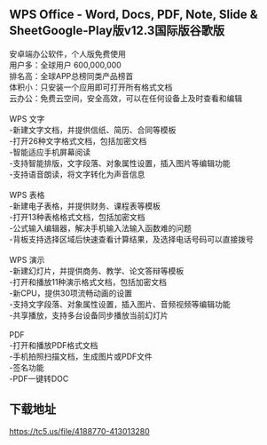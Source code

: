 ## WPS Office - Word, Docs, PDF, Note, Slide & SheetGoogle-Play版v12.3国际版谷歌版
安卓端办公软件，个人版免费使用 <br>用户多：全球用户 600,000,000 <br>排名高：全球APP总榜同类产品榜首 <br>体积小：只安装一个应用即可打开所有格式文档 <br>云办公：免费云空间，安全高效，可以在任何设备上及时查看和编辑 <br> <br>WPS 文字 <br>-新建文字文档，并提供信纸、简历、合同等模板 <br>-打开26种文字格式文档，包括加密文档 <br>-智能适应手机屏幕阅读 <br>-支持智能排版，文字段落、对象属性设置，插入图片等编辑功能 <br>-支持语音朗读，将文字转化为声音信息 <br> <br>WPS 表格 <br>-新建电子表格，并提供财务、课程表等模板 <br>-打开13种表格格式文档，包括加密文档 <br>-公式输入编辑器，解决手机输入法输入函数难的问题 <br>-背板支持选择区域后快速查看计算结果，及选择电话号码可以直接拨号 <br> <br>WPS 演示 <br>-新建幻灯片，并提供商务、教学、论文答辩等模板 <br>-打开和播放11种演示格式文档，包括加密文档 <br>-新CPU，提供30项流畅动画的设置 <br>-支持文字段落、对象属性设置，插入图片、音频视频等编辑功能 <br>-共享播放，支持多台设备同步播放当前幻灯片 <br> <br>PDF <br>-打开和播放PDF格式文档 <br>-手机拍照扫描文档，生成图片或PDF文件 <br>-签名功能 <br>-PDF一键转DOC
## 下载地址
https://tc5.us/file/4188770-413013280